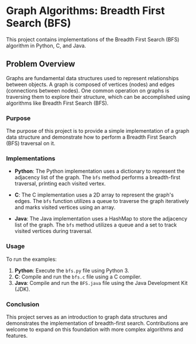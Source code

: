 # Graph Algorithms: Breadth First Search (BFS)

This project contains implementations of the Breadth First Search (BFS) algorithm in Python, C, and Java.

## Problem Overview

Graphs are fundamental data structures used to represent relationships between objects. A graph is composed of vertices (nodes) and edges (connections between nodes). One common operation on graphs is traversing them to explore their structure, which can be accomplished using algorithms like Breadth First Search (BFS).

### Purpose

The purpose of this project is to provide a simple implementation of a graph data structure and demonstrate how to perform a Breadth First Search (BFS) traversal on it.

### Implementations

- **Python**: The Python implementation uses a dictionary to represent the adjacency list of the graph. The `bfs` method performs a breadth-first traversal, printing each visited vertex.

- **C**: The C implementation uses a 2D array to represent the graph's edges. The `bfs` function utilizes a queue to traverse the graph iteratively and marks visited vertices using an array.

- **Java**: The Java implementation uses a HashMap to store the adjacency list of the graph. The `bfs` method utilizes a queue and a set to track visited vertices during traversal.

### Usage

To run the examples:

1. **Python**: Execute the `bfs.py` file using Python 3.
2. **C**: Compile and run the `bfs.c` file using a C compiler.
3. **Java**: Compile and run the `BFS.java` file using the Java Development Kit (JDK).

### Conclusion

This project serves as an introduction to graph data structures and demonstrates the implementation of breadth-first search. Contributions are welcome to expand on this foundation with more complex algorithms and features.
